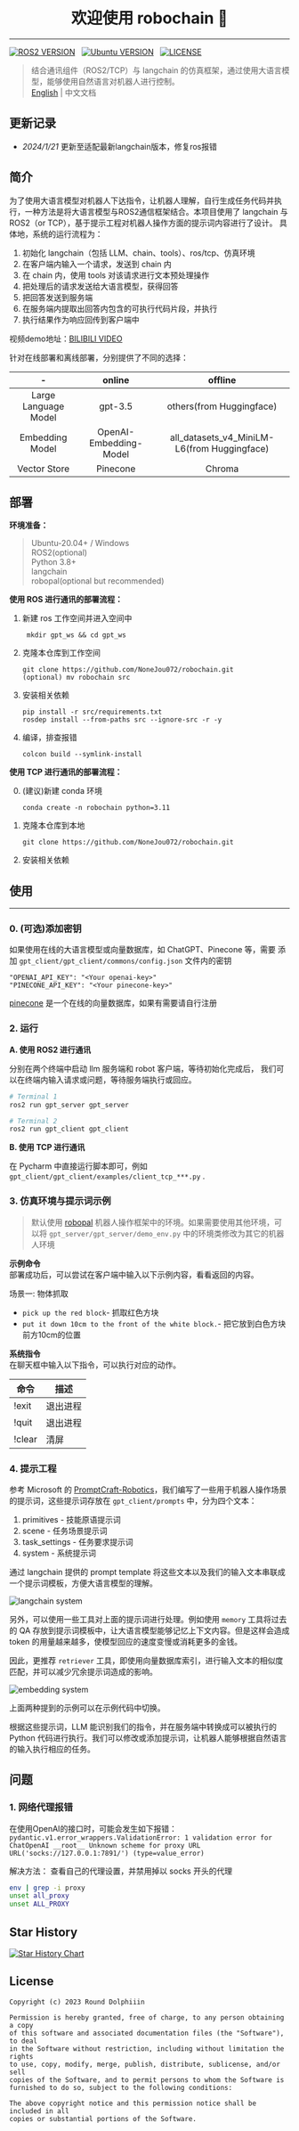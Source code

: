 <h1 align="center">欢迎使用 robochain 👋</h1>  

--- 

[![ROS2 VERSION](https://img.shields.io/badge/ROS-ROS%202%20Foxy-brightgreen)](http://docs.ros.org/en/foxy/index.html)
&nbsp;
[![Ubuntu VERSION](https://img.shields.io/badge/Ubuntu-20.04-yellow)](https://ubuntu.com/)
&nbsp;
[![LICENSE](https://img.shields.io/badge/License-MIT-informational)](https://nonejou072.github.io/)
&nbsp;

> 结合通讯组件（ROS2/TCP）与 langchain 的仿真框架，通过使用大语言模型，能够使用自然语言对机器人进行控制。  
> [English](README-EN.md) | 中文文档

## 更新记录
* *2024/1/21* 更新至适配最新langchain版本，修复ros报错

## 简介

为了使用大语言模型对机器人下达指令，让机器人理解，自行生成任务代码并执行，一种方法是将大语言模型与ROS2通信框架结合。本项目使用了 langchain 与 ROS2（or TCP），基于提示工程对机器人操作方面的提示词内容进行了设计。
具体地，系统的运行流程为：
1. 初始化 langchain（包括 LLM、chain、tools）、ros/tcp、仿真环境
2. 在客户端内输入一个请求，发送到 chain 内
3. 在 chain 内，使用 tools 对该请求进行文本预处理操作
4. 把处理后的请求发送给大语言模型，获得回答
5. 把回答发送到服务端
6. 在服务端内提取出回答内包含的可执行代码片段，并执行
7. 执行结果作为响应回传到客户端中

视频demo地址：[BILIBILI VIDEO](https://www.bilibili.com/video/BV1qP411W776/)

针对在线部署和离线部署，分别提供了不同的选择：

|          -           |         online         |                   offline                   |
|:--------------------:|:----------------------:|:-------------------------------------------:|
| Large Language Model |        gpt-3.5         |          others(from Huggingface)           |
|   Embedding Model    | OpenAI-Embedding-Model | all_datasets_v4_MiniLM-L6(from Huggingface) |
|    Vector Store      |        Pinecone        |                   Chroma                    |

## 部署

**环境准备：**  
>Ubuntu-20.04+ / Windows  
ROS2(optional)  
Python 3.8+  
langchain  
robopal(optional but recommended)

**使用 ROS 进行通讯的部署流程：**
1. 新建 ros 工作空间并进入空间中
   ```commandline
    mkdir gpt_ws && cd gpt_ws
    ```
2. 克隆本仓库到工作空间
    ```
    git clone https://github.com/NoneJou072/robochain.git
    (optional) mv robochain src
   ```
3. 安装相关依赖
    ```
    pip install -r src/requirements.txt
    rosdep install --from-paths src --ignore-src -r -y
   ```
4. 编译，排查报错
    ```
   colcon build --symlink-install
   ```
**使用 TCP 进行通讯的部署流程：**

0. (建议)新建 conda 环境
    ```
    conda create -n robochain python=3.11
    ```
1. 克隆本仓库到本地
    ```
    git clone https://github.com/NoneJou072/robochain.git
    ```
2. 安装相关依赖

## 使用

---
### 0. (可选)添加密钥
如果使用在线的大语言模型或向量数据库，如 ChatGPT、Pinecone 等，需要
添加 `gpt_client/gpt_client/commons/config.json` 文件内的密钥
   ```
   "OPENAI_API_KEY": "<Your openai-key>"
   "PINECONE_API_KEY": "<Your pinecone-key>"
   ```
[pinecone](https://www.pinecone.io/) 是一个在线的向量数据库，如果有需要请自行注册

### 2. 运行
**A. 使用 ROS2 进行通讯**

分别在两个终端中启动 llm 服务端和 robot 客户端，等待初始化完成后，
我们可以在终端内输入请求或问题，等待服务端执行或回应。
```bash
# Terminal 1
ros2 run gpt_server gpt_server
```
```bash
# Terminal 2
ros2 run gpt_client gpt_client
```
**B. 使用 TCP 进行通讯**

在 Pycharm 中直接运行脚本即可，例如 `gpt_client/gpt_client/examples/client_tcp_***.py` .

### 3. 仿真环境与提示词示例
> 默认使用 [robopal](https://github.com/NoneJou072/robopal) 机器人操作框架中的环境。如果需要使用其他环境，可以将 `gpt_server/gpt_server/demo_env.py` 中的环境类修改为其它的机器人环境

**示例命令**  
部署成功后，可以尝试在客户端中输入以下示例内容，看看返回的内容。

场景一: 物体抓取
  * `pick up the red block`- 抓取红色方块
  * `put it down 10cm to the front of the white block.`- 把它放到白色方块前方10cm的位置

**系统指令**  
在聊天框中输入以下指令，可以执行对应的动作。

| 命令     | 描述   |
|--------|------|
| !exit  | 退出进程 |
| !quit  | 退出进程 |
| !clear | 清屏   |

### 4. 提示工程
参考 Microsoft 的 [PromptCraft-Robotics](https://github.com/microsoft/PromptCraft-Robotics)，我们编写了一些用于机器人操作场景的提示词，这些提示词存放在 `gpt_client/prompts` 中，分为四个文本：
1. primitives - 技能原语提示词
2. scene - 任务场景提示词
3. task_settings - 任务要求提示词
4. system - 系统提示词

通过 langchain 提供的 prompt template 将这些文本以及我们的输入文本串联成一个提示词模板，方便大语言模型的理解。

![langchain system](./docs/assets/chainsystem.png)

另外，可以使用一些工具对上面的提示词进行处理。例如使用 `memory` 工具将过去的 QA 存放到提示词模板中，让大语言模型能够记忆上下文内容。但是这样会造成 token 的用量越来越多，使模型回应的速度变慢或消耗更多的金钱。

因此，更推荐 `retriever` 工具，即使用向量数据库索引，进行输入文本的相似度匹配，并可以减少冗余提示词造成的影响。

![embedding system](./docs/assets/embedding.png)

上面两种提到的示例可以在示例代码中切换。

根据这些提示词，LLM 能识别我们的指令，并在服务端中转换成可以被执行的 Python 代码进行执行。我们可以修改或添加提示词，让机器人能够根据自然语言的输入执行相应的任务。

## 问题
### 1. 网络代理报错
在使用OpenAI的接口时，可能会发生如下报错：
`pydantic.v1.error_wrappers.ValidationError: 1 validation error for ChatOpenAI
__root__
  Unknown scheme for proxy URL URL('socks://127.0.0.1:7891/') (type=value_error)`

解决方法：
查看自己的代理设置，并禁用掉以 socks 开头的代理
```bash 
env | grep -i proxy
unset all_proxy
unset ALL_PROXY
``` 

## Star History

[![Star History Chart](https://api.star-history.com/svg?repos=NONEJOU072/robochain&type=Date)](https://star-history.com/#NONEJOU072/robochain&Date)


## License

```
Copyright (c) 2023 Round Dolphiiin

Permission is hereby granted, free of charge, to any person obtaining a copy
of this software and associated documentation files (the "Software"), to deal
in the Software without restriction, including without limitation the rights
to use, copy, modify, merge, publish, distribute, sublicense, and/or sell
copies of the Software, and to permit persons to whom the Software is
furnished to do so, subject to the following conditions:

The above copyright notice and this permission notice shall be included in all
copies or substantial portions of the Software.
```
